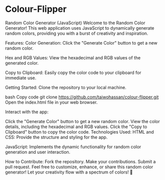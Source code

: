 # Colour-Flipper

Random Color Generator (JavaScript)
Welcome to the Random Color Generator! This web application uses JavaScript to dynamically generate random colors, providing you with a burst of creativity and inspiration.

Features:
Color Generation: Click the "Generate Color" button to get a new random color.

Hex and RGB Values: View the hexadecimal and RGB values of the generated color.

Copy to Clipboard: Easily copy the color code to your clipboard for immediate use.

Getting Started:
Clone the repository to your local machine.

bash
Copy code
git clone https://github.com/taiwohassan/colour-flipper.git
Open the index.html file in your web browser.

Interact with the app:

Click the "Generate Color" button to get a new random color.
View the color details, including the hexadecimal and RGB values.
Click the "Copy to Clipboard" button to copy the color code.
Technologies Used:
HTML and CSS: Provide the structure and styling for the app.

JavaScript: Implements the dynamic functionality for random color generation and user interaction.

How to Contribute:
Fork the repository.
Make your contributions.
Submit a pull request.
Feel free to customize, enhance, or share this random color generator! Let your creativity flow with a spectrum of colors! 🌈
